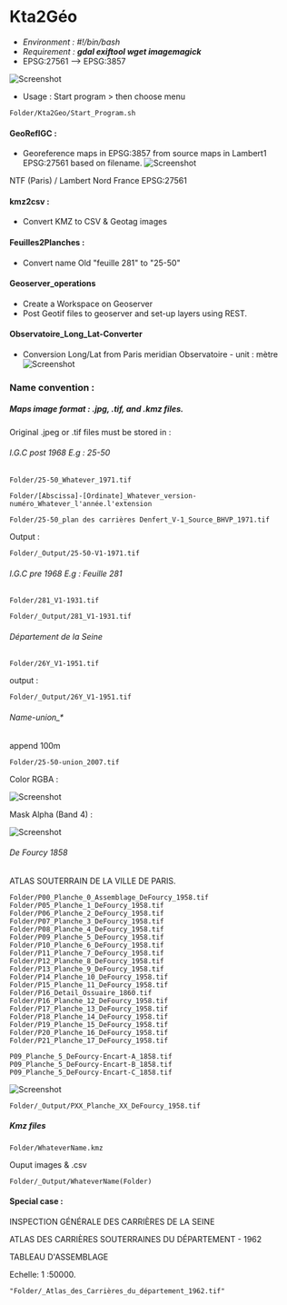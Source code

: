 # Kta2Géo

* *Environment : #!/bin/bash*
* *Requirement : **gdal exiftool wget imagemagick***
* EPSG:27561 --> EPSG:3857

![Screenshot](Observatoire.jpg)

* Usage : Start program > then choose menu

```
Folder/Kta2Geo/Start_Program.sh
```
#### GeoRefIGC :

* Georeference maps in EPSG:3857 from source maps in Lambert1 EPSG:27561 based on filename.
![Screenshot](ConvertTo27561.jpg)

NTF (Paris) / Lambert Nord France  EPSG:27561

#### kmz2csv :

* Convert KMZ to CSV & Geotag images

#### Feuilles2Planches :

* Convert name Old "feuille 281" to "25-50"

#### Geoserver_operations

* Create a Workspace on Geoserver
* Post Geotif files to geoserver and set-up layers using REST.

#### Observatoire_Long_Lat-Converter

* Conversion Long/Lat from Paris meridian Observatoire - unit : mètre
![Screenshot](ObsConverter.jpg)
### Name convention :

##### Maps image format : .jpg, .tif, and .kmz files.

Original .jpeg or .tif files must be stored in :

###### I.G.C post 1968 E.g : 25-50

```
Folder/25-50_Whatever_1971.tif
```

```
Folder/[Abscissa]-[Ordinate]_Whatever_version-numéro_Whatever_l'année.l'extension
```

```
Folder/25-50_plan des carrières Denfert_V-1_Source_BHVP_1971.tif
```

Output :

```
Folder/_Output/25-50-V1-1971.tif
```

###### I.G.C pre 1968 E.g : Feuille 281

```
Folder/281_V1-1931.tif
```

```
Folder/_Output/281_V1-1931.tif
```

###### Département de la Seine

```
Folder/26Y_V1-1951.tif
```

output :

```
Folder/_Output/26Y_V1-1951.tif
```
###### Name-union_* 
append 100m
```
Folder/25-50-union_2007.tif
```
Color RGBA :

![Screenshot](_Color-union.jpg)

Mask Alpha (Band 4)  :

![Screenshot](_Mask-union.jpg)

###### De Fourcy 1858

ATLAS SOUTERRAIN DE LA VILLE DE PARIS.

```
Folder/P00_Planche_0_Assemblage_DeFourcy_1958.tif
Folder/P05_Planche_1_DeFourcy_1958.tif
Folder/P06_Planche_2_DeFourcy_1958.tif
Folder/P07_Planche_3_DeFourcy_1958.tif
Folder/P08_Planche_4_DeFourcy_1958.tif
Folder/P09_Planche_5_DeFourcy_1958.tif
Folder/P10_Planche_6_DeFourcy_1958.tif
Folder/P11_Planche_7_DeFourcy_1958.tif
Folder/P12_Planche_8_DeFourcy_1958.tif
Folder/P13_Planche_9_DeFourcy_1958.tif
Folder/P14_Planche_10_DeFourcy_1958.tif
Folder/P15_Planche_11_DeFourcy_1958.tif
Folder/P16_Detail_Ossuaire_1860.tif
Folder/P16_Planche_12_DeFourcy_1958.tif
Folder/P17_Planche_13_DeFourcy_1958.tif
Folder/P18_Planche_14_DeFourcy_1958.tif
Folder/P19_Planche_15_DeFourcy_1958.tif
Folder/P20_Planche_16_DeFourcy_1958.tif
Folder/P21_Planche_17_DeFourcy_1958.tif
```

```
P09_Planche_5_DeFourcy-Encart-A_1858.tif
P09_Planche_5_DeFourcy-Encart-B_1858.tif
P09_Planche_5_DeFourcy-Encart-C_1858.tif
```
![Screenshot](Encarts_Planche_5.jpg)

```
Folder/_Output/PXX_Planche_XX_DeFourcy_1958.tif
```

##### Kmz files

```
Folder/WhateverName.kmz
```

Ouput images & .csv

```
Folder/_Output/WhateverName(Folder)
```

#### Special case :

INSPECTION GÉNÉRALE DES CARRIÈRES DE LA SEINE

ATLAS DES CARRIÈRES SOUTERRAINES DU DÉPARTEMENT - 1962

TABLEAU D'ASSEMBLAGE

Echelle: 1 :50000.

```
"Folder/_Atlas_des_Carrières_du_département_1962.tif"
```
